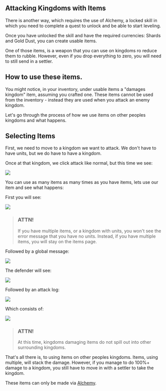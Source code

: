 ## Attacking Kingdoms with Items

There is another way, which requires the use of Alchemy, a locked skill in which you need to complete a quest 
to unlock and be able to start leveling.

Once you have unlocked the skill and have the required currencies: Shards and Gold Dust, you can create usable items.

One of those items, is a weapon that you can use on kingdoms ro reduce them to rubble. However, even if you drop everything
to zero, you will need to still send in a settler.

## How to use these items.

You might notice, in your inventory, under usable items a "damages kingdom" item, assuming you crafted one. These items cannot be used
from the inventory - instead they are used when you attack an enemy kingdom.

Let's go through the process of how we use items on other peoples kingdoms and what happens.

## Selecting Items

First, we need to move to a kingdom we want to attack. We don't have to have units, but we do have to have a kingdom.

Once at that kingdom, we click attack like normal, but this time we see:

<div class="mb-4">
    <a href="/storage/info/items-and-kingdoms/images/select-items.png" class="glightbox">
        <img src="/storage/info/items-and-kingdoms/images/select-items.png" class="img-fluid" />
    </a>
</div>

You can use as many items as many times as you have items, lets use our item and see what happens:

First you will see:

<div class="mb-4">
    <a href="/storage/info/items-and-kingdoms/images/used-item.png" class="glightbox">
        <img src="/storage/info/items-and-kingdoms/images/used-item.png" class="img-fluid" />
    </a>
</div>

> ### ATTN!
> 
> If you have multiple items, or a kingdom with units, you won't see the error message that you have no units.
> Instead, if you have multiple items, you will stay on the items page.

Followed by a global message:

<div class="mb-4">
    <a href="/storage/info/items-and-kingdoms/images/global-message.png" class="glightbox">
        <img src="/storage/info/items-and-kingdoms/images/global-message.png" class="img-fluid" />
    </a>
</div>

The defender will see:

<div class="mb-4">
    <a href="/storage/info/items-and-kingdoms/images/defender-message.png" class="glightbox">
        <img src="/storage/info/items-and-kingdoms/images/defender-message.png" class="img-fluid" />
    </a>
</div>

Followed by an attack log:

<div class="mb-4">
    <a href="/storage/info/items-and-kingdoms/images/attack-logs.png" class="glightbox">
        <img src="/storage/info/items-and-kingdoms/images/attack-logs.png" class="img-fluid" />
    </a>
</div>

Which consists of:

<div class="mb-4">
    <a href="/storage/info/items-and-kingdoms/images/attack-info.png" class="glightbox">
        <img src="/storage/info/items-and-kingdoms/images/attack-info.png" class="img-fluid" />
    </a>
</div>

> ### ATTN!
> 
> At this time, kingdoms damaging items do not spill out into other surrounding kingdoms.

That's all there is, to using items on other peoples kingdoms. Items, using multiple, will stack the damage. However, if
you manage to do 100%+ damage to a kingdom, you still have to move in with a settler to take the kingdom.

These items can only be made via [Alchemy](/information/usable-items).
